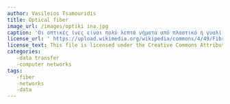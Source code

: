 ```yaml
---
author: Vasileios Tsamouridis
title: Optical fiber
image_url: /images/optiki ina.jpg
caption: 'Οι οπτικές ίνες είναι πολύ λεπτά νήματα από πλαστικό ή γυαλί, όπου από μέσα τους μεταδίδονται ψηφιακά δεδομένα υπό μορφή φωτός. Συνήθως τις συναντάμε συγκεντρωμένες σε δέσμες, που σχηματίζουν τα λεγόμενα οπτικά καλώδια. Ένα καλώδιο οπτικών ινών περιέχει μέσα του δεκάδες ή και εκατοντάδες πολύ λεπτές τέτοιες οπτικές ίνες με διάμετρο μικρότερη και από μία τρίχα. Με τις ακτίνες λέιζερ ένα σήμα μπορεί να μεταδοθεί δια μέσου οπτικών ινών σε απόσταση μεγαλύτερη από 50 χλμ.'
license_url: ' https://upload.wikimedia.org/wikipedia/commons/4/49/Fibreoptic.jpg'
license_text: This file is licensed under the Creative Commons Attribution-Share Alike 3.0 Unported license.
categories:
   -data transfer
   -computer networks
tags:
   -fiber
   -networks
   -data
---
```

